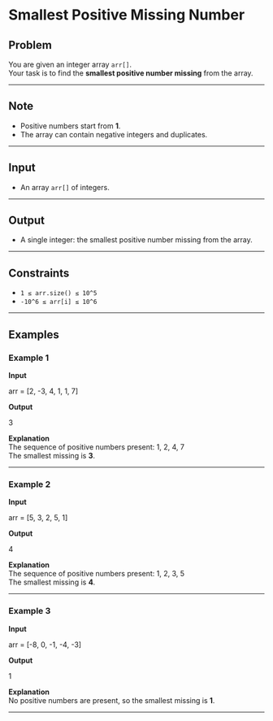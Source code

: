 # Smallest Positive Missing Number

## Problem
You are given an integer array `arr[]`.  
Your task is to find the **smallest positive number missing** from the array.

---

## Note
- Positive numbers start from **1**.  
- The array can contain negative integers and duplicates.  

---

## Input
- An array `arr[]` of integers.

---

## Output
- A single integer: the smallest positive number missing from the array.

---

## Constraints
- `1 ≤ arr.size() ≤ 10^5`  
- `-10^6 ≤ arr[i] ≤ 10^6`  

---

## Examples

### Example 1
**Input**  

arr = [2, -3, 4, 1, 1, 7]

**Output**  

3

**Explanation**  
The sequence of positive numbers present: 1, 2, 4, 7  
The smallest missing is **3**.

---

### Example 2
**Input**  

arr = [5, 3, 2, 5, 1]

**Output**  

4

**Explanation**  
The sequence of positive numbers present: 1, 2, 3, 5  
The smallest missing is **4**.

---

### Example 3
**Input**  

arr = [-8, 0, -1, -4, -3]

**Output**  

1

**Explanation**  
No positive numbers are present, so the smallest missing is **1**.

---
